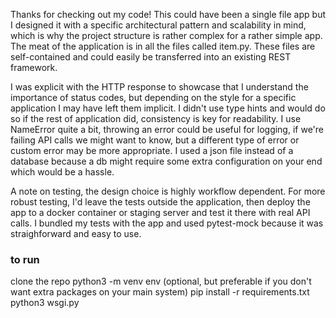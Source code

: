 Thanks for checking out my code! This could have been a single file app but I designed it with a specific architectural pattern and scalability in mind, which is why the project structure is rather complex for a rather simple app. The meat of the application is in all the files called item.py. These files are self-contained and could easily be transferred into an existing REST framework. 

I was explicit with the HTTP response to showcase that I understand the importance of status codes, but depending on the style for a specific application I may have left them implicit. I didn't use type hints and would do so if the rest of application did, consistency is key for readability. I use NameError quite a bit, throwing an error could be useful for logging, if we're failing API calls we might want to know, but a different type of error or custom error may be more appropriate. I used a json file instead of a database because a db might require some extra configuration on your end which would be a hassle. 

A note on testing, the design choice is highly workflow dependent. For more robust testing, I'd leave the tests outside the application, then deploy the app to a docker container or staging server and test it there with real API calls. I bundled my tests with the app and used pytest-mock because it was straighforward and easy to use. 

### to run ####
clone the repo
python3 -m venv env (optional, but preferable if you don't want extra packages on your main system)
pip install -r requirements.txt
python3 wsgi.py